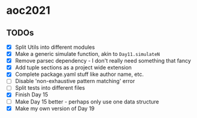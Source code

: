 # aoc2021

## TODOs

- [x] Split Utils into different modules
- [x] Make a generic simulate function, akin to `Day11.simulateN`
- [x] Remove parsec dependency - I don't really need something that fancy
- [x] Add tuple sections as a project wide extension
- [x] Complete package.yaml stuff like author name, etc.
- [ ] Disable 'non-exhaustive pattern matching' error
- [ ] Split tests into different files
- [x] Finish Day 15
- [ ] Make Day 15 better - perhaps only use one data structure
- [x] Make my own version of Day 19
